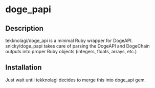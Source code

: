 # doge_papi

## Description
tekknolagi/doge_api is a minimal Ruby wrapper for DogeAPI.
<br>
snicky/doge_papi takes care of parsing the DogeAPI and DogeChain outputs into proper Ruby objects (integers, floats, arrays, etc.)

## Installation
Just wait until tekknolagi decides to merge this into doge_api gem.